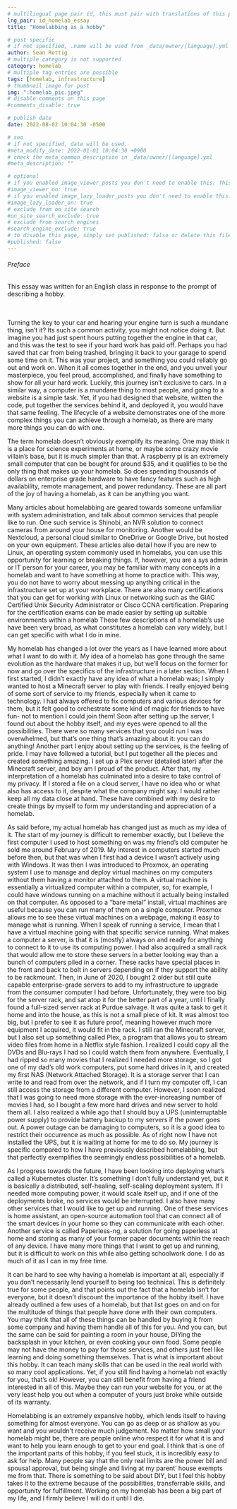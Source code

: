 ```yaml
---
# multilingual page pair id, this must pair with translations of this page. (This name must be unique)
lng_pair: id_homelab_essay
title: "Homelabbing as a hobby"

# post specific
# if not specified, .name will be used from _data/owner/[language].yml
author: Sean Rettig
# multiple category is not supported
category: homelab
# multiple tag entries are possible
tags: [homelab, infrastructure]
# thumbnail image for post
img: ":homelab_pic.jpeg"
# disable comments on this page
#comments_disable: true

# publish date
date: 2022-08-02 10:04:30 -0500

# seo
# if not specified, date will be used.
#meta_modify_date: 2022-01-01 10:04:30 +0900
# check the meta_common_description in _data/owner/[language].yml
#meta_description: ""

# optional
# if you enabled image_viewer_posts you don't need to enable this. This is only if image_viewer_posts = false
#image_viewer_on: true
# if you enabled image_lazy_loader_posts you don't need to enable this. This is only if image_lazy_loader_posts = false
#image_lazy_loader_on: true
# exclude from on site search
#on_site_search_exclude: true
# exclude from search engines
#search_engine_exclude: true
# to disable this page, simply set published: false or delete this file
#published: false
---
```

<!-- outline-start -->

###### Preface
This essay was written for an English class in response to the prompt of describing a hobby.

<br>
<br>
Turning the key to your car and hearing your engine turn is such a mundane thing, isn’t it? Its such a common activity, you might not notice doing it. But imagine you had just spent hours putting together the engine in that car, and this was the test to see if your hard work has paid off. Perhaps you had saved that car from being trashed, bringing it back to your garage to spend some time on it. This was your project, and something you could reliably go out and work on. When it all comes together in the end, and you unveil your masterpiece, you feel proud, accomplished, and finally have something to show for all your hard work. Luckily, this journey isn’t exclusive to cars. In a similar way, a computer is a mundane thing to most people, and going to a website is a simple task. Yet, if you had designed that website, written the code, put together the services behind it, and deployed it, you would have that same feeling. The lifecycle of a website demonstrates one of the more complex things you can achieve through a homelab, as there are many more things you can do with one. 


The term homelab doesn’t obviously exemplify its meaning. One may think it is a place for science experiments at home, or maybe some crazy movie villain’s base, but it is much simpler than that. A raspberry pi is an extremely small computer that can be bought for around $35, and it qualifies to be the only thing that makes up your homelab. So does spending thousands of dollars on enterprise grade hardware to have fancy features such as high availability, remote management, and power redundancy. These are all part of the joy of having a homelab, as it can be anything you want. 


Many articles about homelabbing are geared towards someone unfamiliar with system administration, and talk about common services that people like to run. One such service is Shinobi, an NVR solution to connect cameras from around your house for monitoring. Another would be Nextcloud, a personal cloud similar to OneDrive or Google Drive, but hosted on your own equipment. These articles also detail how if you are new to Linux, an operating system commonly used in homelabs, you can use this opportunity for learning or breaking things. If, however, you are a sys admin or IT person for your career, you may be familiar with many concepts in a homelab and want to have something at home to practice with. This way, you do not have to worry about messing up anything critical in the infrastructure set up at your workplace. There are also many certifications that you can get for working with Linux or networking such as the GIAC Certified Unix Security Administrator or Cisco CCNA certification. Preparing for the certification exams can be made easier by setting up suitable environments within a homelab These few descriptions of a homelab’s use have been very broad, as what constitutes a homelab can vary widely, but I can get specific with what I do in mine. 


My homelab has changed a lot over the years as I have learned more about what I want to do with it. My idea of a homelab has gone through the same evolution as the hardware that makes it up, but we’ll focus on the former for now and go over the specifics of the infrastructure in a later section. When I first started, I didn’t exactly have any idea of what a homelab was; I simply wanted to host a Minecraft server to play with friends. I really enjoyed being of some sort of service to my friends, especially when it came to technology. I had always offered to fix computers and various devices for them, but it felt good to orchestrate some kind of magic for friends to have fun- not to mention I could join them! Soon after setting up the server, I found out about the hobby itself, and my eyes were opened to all the possibilities. There were so many services that you could run I was overwhelmed, but that’s one thing that’s amazing about it: you can do anything! Another part I enjoy about setting up the services, is the feeling of pride. I may have followed a tutorial, but I put together all the pieces and created something amazing. I set up a Plex server (detailed later) after the Minecraft server, and boy am I proud of the product. After that, my interpretation of a homelab has culminated into a desire to take control of my privacy. If I stored a file on a cloud server, I have no idea who or what also has access to it, despite what the company might say. I would rather keep all my data close at hand. These have combined with my desire to create things by myself to form my understanding and appreciation of a homelab.


As said before, my actual homelab has changed just as much as my idea of it. The start of my journey is difficult to remember exactly, but I believe the first computer I used to host something on was my friend’s old computer he sold me around February of 2019. My interest in computers started much before then, but that was when I first had a device I wasn’t actively using with Windows. It was then I was introduced to Proxmox, an operating system I use to manage and deploy virtual machines on my computers without them having a monitor attached to them. A virtual machine is essentially a virtualized computer within a computer, so, for example, I could have windows running on a machine without it actually being installed on that computer. As opposed to a “bare metal” install, virtual machines are useful because you can run many of them on a single computer. Proxmox allows me to see these virtual machines on a webpage, making it easy to manage what is running. When I speak of running a service, I mean that I have a virtual machine going with that specific service running. What makes a computer a server, is that it is (mostly) always on and ready for anything to connect to it to use its computing power. I had also acquired a small rack that would allow me to store these servers in a better looking way than a bunch of computers piled in a corner. These racks have special places in the front and back to bolt in servers depending on if they support the ability to be rackmount. Then, in June of 2020, I bought 2 older but still quite capable enterprise-grade servers to add to my infrastructure to upgrade from the consumer computer I had before. Unfortunately, they were too big for the server rack, and sat atop it for the better part of a year, until I finally found a full-sized server rack at Purdue salvage. It was quite a task to get it home and into the house, as this is not a small piece of kit. It was almost too big, but I prefer to see it as future proof, meaning however much more equipment I acquired, it would fit in the rack. I still ran the Minecraft server, but I also set up something called Plex, a program that allows you to stream video files from home in a Netflix style fashion. I realized I could copy all the DVDs and Blu-rays I had so I could watch them from anywhere. Eventually, I had ripped so many movies that I realized I needed more storage, so I got one of my dad’s old work computers, put some hard drives in it, and created my first NAS (Network Attached Storage). It is a storage server that I can write to and read from over the network, and if I turn my computer off, I can still access the storage from a different computer. However, I soon realized that I was going to need more storage with the ever-increasing number of movies I had, so I bought a few more hard drives and new server to hold them all. I also realized a while ago that I should buy a UPS (uninterruptable power supply) to provide battery backup to my servers if the power goes out. A power outage can be damaging to computers, so it is a good idea to restrict their occurrence as much as possible. As of right now I have not installed the UPS, but it is waiting at home for me to do so. My journey is specific compared to how I have previously described homelabbing, but that perfectly exemplifies the seemingly endless possibilities of a homelab. 


As I progress towards the future, I have been looking into deploying what’s called a Kubernetes cluster. It’s something I don’t fully understand yet, but it is basically a distributed, self-healing, self-scaling deployment system. If I needed more computing power, it would scale itself up, and if one of the deployments broke, no services would be interrupted. I also have many other services that I would like to get up and running. One of these services is home assistant, an open-source automation tool that can connect all of the smart devices in your home so they can communicate with each other. Another service is called Paperless-ng, a solution for going paperless at home and storing as many of your former paper documents within the reach of any device. I have many more things that I want to get up and running, but it is difficult to work on this while also getting schoolwork done. I do as much of it as I can in my free time.


It can be hard to see why having a homelab is important at all, especially if you don’t necessarily lend yourself to being too technical. This is definitely true for some people, and that points out the fact that a homelab isn’t for everyone, but it doesn’t discount the importance of the hobby itself. I have already outlined a few uses of a homelab, but that list goes on and on for the multitude of things that people have done with their own computers. You may think that all of these things can be handled by buying it from some company and having them handle all of this for you. And you can, but the same can be said for painting a room in your house, DIYing the backsplash in your kitchen, or even cooking your own food. Some people may not have the money to pay for those services, and others just feel like learning and doing something themselves. That is what is important about this hobby. It can teach many skills that can be used in the real world with so many cool applications. Yet, if you still find having a homelab not exactly for you, that’s ok! However, you can still benefit from having a friend interested in all of this. Maybe they can run your website for you, or at the very least help you out when a computer of yours just broke while outside of its warranty.


Homelabbing is an extremely expansive hobby, which lends itself to having something for almost everyone. You can go as deep or as shallow as you want and you wouldn’t receive much judgement. No matter how small your homelab might be, there are people online who respect it for what it is and want to help you learn enough to get to your end goal. I think that is one of the important parts of this hobby, if you feel stuck, it is incredibly easy to ask for help. Many people say that the only real limits are the power bill and spousal approval, but being single and living at my parent’ house exempts me from that. There is something to be said about DIY, but I feel this hobby takes it to the extreme because of the possibilities, transferrable skills, and opportunity for fulfillment. Working on my homelab has been a big part of my life, and I firmly believe I will do it until I die.